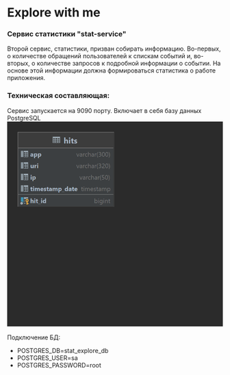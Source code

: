 # Explore with me
### Сервис статистики "stat-service"
Второй сервис, статистики, призван собирать информацию. Во-первых, о количестве обращений пользователей к спискам 
событий и, во-вторых, о количестве запросов к подробной информации о событии. На основе этой информации должна 
формироваться статистика о работе приложения.

### Техническая составляющая:

Сервис запускается на 9090 порту.
Включает в себя базу данных PostgreSQL ![ER](./src/main/resources/ERStat.png)

Подключение БД:
- POSTGRES_DB=stat_explore_db
- POSTGRES_USER=sa
- POSTGRES_PASSWORD=root

